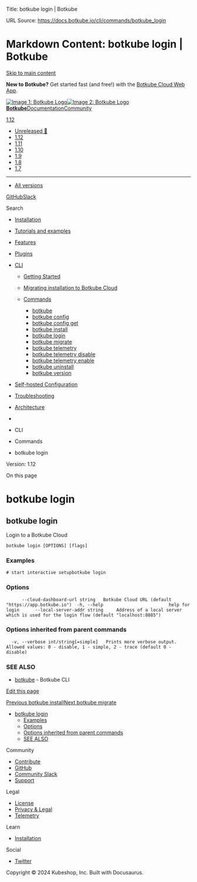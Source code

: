 Title: botkube login | Botkube

URL Source: https://docs.botkube.io/cli/commands/botkube_login

Markdown Content:
botkube login | Botkube
===============
       

[Skip to main content](https://docs.botkube.io/cli/commands/botkube_login#__docusaurus_skipToContent_fallback)

**New to Botkube?** Get started fast (and free!) with the [Botkube Cloud Web App](https://app.botkube.io/).

[![Image 1: Botkube Logo](https://docs.botkube.io/images/botkube-black.svg)![Image 2: Botkube Logo](https://docs.botkube.io/images/botkube-white.svg) **Botkube**](https://docs.botkube.io/)[Documentation](https://docs.botkube.io/)[Community](https://docs.botkube.io/community/contribute/)

[1.12](https://docs.botkube.io/)

*   [Unreleased 🚧](https://docs.botkube.io/next/cli/commands/botkube_login)
*   [1.12](https://docs.botkube.io/cli/commands/botkube_login)
*   [1.11](https://docs.botkube.io/1.11/cli/commands/botkube_login)
*   [1.10](https://docs.botkube.io/1.10/cli/commands/botkube_login)
*   [1.9](https://docs.botkube.io/1.9/cli/commands/botkube_login)
*   [1.8](https://docs.botkube.io/1.8/cli/commands/botkube_login)
*   [1.7](https://docs.botkube.io/1.7/cli/commands/botkube_login)
*   * * *
    
*   [All versions](https://docs.botkube.io/versions)

[GitHub](https://github.com/kubeshop/botkube)[Slack](https://join.botkube.io/)

Search

*   [Installation](https://docs.botkube.io/)
    
*   [Tutorials and examples](https://docs.botkube.io/examples-and-tutorials/)
    
*   [Features](https://docs.botkube.io/features/event-notifications)
    
*   [Plugins](https://docs.botkube.io/plugins/)
    
*   [CLI](https://docs.botkube.io/cli/getting-started)
    
    *   [Getting Started](https://docs.botkube.io/cli/getting-started)
    *   [Migrating installation to Botkube Cloud](https://docs.botkube.io/cli/migrating-installation-to-botkube-cloud)
    *   [Commands](https://docs.botkube.io/cli/commands/botkube)
        
        *   [botkube](https://docs.botkube.io/cli/commands/botkube)
        *   [botkube config](https://docs.botkube.io/cli/commands/botkube_config)
        *   [botkube config get](https://docs.botkube.io/cli/commands/botkube_config_get)
        *   [botkube install](https://docs.botkube.io/cli/commands/botkube_install)
        *   [botkube login](https://docs.botkube.io/cli/commands/botkube_login)
        *   [botkube migrate](https://docs.botkube.io/cli/commands/botkube_migrate)
        *   [botkube telemetry](https://docs.botkube.io/cli/commands/botkube_telemetry)
        *   [botkube telemetry disable](https://docs.botkube.io/cli/commands/botkube_telemetry_disable)
        *   [botkube telemetry enable](https://docs.botkube.io/cli/commands/botkube_telemetry_enable)
        *   [botkube uninstall](https://docs.botkube.io/cli/commands/botkube_uninstall)
        *   [botkube version](https://docs.botkube.io/cli/commands/botkube_version)
*   [Self-hosted Configuration](https://docs.botkube.io/self-hosted-configuration/)
    
*   [Troubleshooting](https://docs.botkube.io/troubleshooting/common-problems)
    
*   [Architecture](https://docs.botkube.io/architecture/)
    

*   [](https://docs.botkube.io/)
*   CLI
*   Commands
*   botkube login

Version: 1.12

On this page

botkube login
=============

botkube login[​](https://docs.botkube.io/cli/commands/botkube_login#botkube-login "Direct link to botkube login")
-----------------------------------------------------------------------------------------------------------------

Login to a Botkube Cloud

```
botkube login [OPTIONS] [flags]
```

### Examples[​](https://docs.botkube.io/cli/commands/botkube_login#examples "Direct link to Examples")

```
# start interactive setupbotkube login
```

### Options[​](https://docs.botkube.io/cli/commands/botkube_login#options "Direct link to Options")

```
      --cloud-dashboard-url string   Botkube Cloud URL (default "https://app.botkube.io")  -h, --help                         help for login      --local-server-addr string     Address of a local server which is used for the login flow (default "localhost:8085")
```

### Options inherited from parent commands[​](https://docs.botkube.io/cli/commands/botkube_login#options-inherited-from-parent-commands "Direct link to Options inherited from parent commands")

```
  -v, --verbose int/string[=simple]   Prints more verbose output. Allowed values: 0 - disable, 1 - simple, 2 - trace (default 0 - disable)
```

### SEE ALSO[​](https://docs.botkube.io/cli/commands/botkube_login#see-also "Direct link to SEE ALSO")

*   [botkube](https://docs.botkube.io/cli/commands/botkube) - Botkube CLI

[Edit this page](https://github.com/kubeshop/botkube-docs/edit/main/versioned_docs/version-1.12/cli/commands/botkube_login.md)

[Previous botkube install](https://docs.botkube.io/cli/commands/botkube_install)[Next botkube migrate](https://docs.botkube.io/cli/commands/botkube_migrate)

*   [botkube login](https://docs.botkube.io/cli/commands/botkube_login#botkube-login)
    *   [Examples](https://docs.botkube.io/cli/commands/botkube_login#examples)
    *   [Options](https://docs.botkube.io/cli/commands/botkube_login#options)
    *   [Options inherited from parent commands](https://docs.botkube.io/cli/commands/botkube_login#options-inherited-from-parent-commands)
    *   [SEE ALSO](https://docs.botkube.io/cli/commands/botkube_login#see-also)

Community

*   [Contribute](https://docs.botkube.io/community/contribute)
*   [GitHub](https://github.com/kubeshop/botkube)
*   [Community Slack](https://join.botkube.io/)
*   [Support](https://docs.botkube.io/support)

Legal

*   [License](https://docs.botkube.io/license)
*   [Privacy & Legal](https://botkube.io/privacy-policy)
*   [Telemetry](https://docs.botkube.io/telemetry)

Learn

*   [Installation](https://docs.botkube.io/)

Social

*   [Twitter](https://twitter.com/Botkube_io)

Copyright © 2024 Kubeshop, Inc. Built with Docusaurus.

